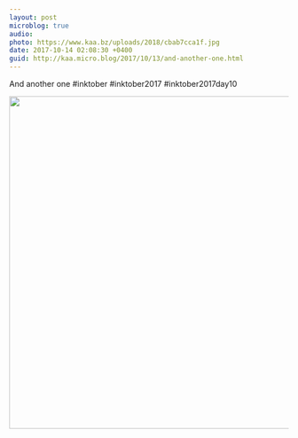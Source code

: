 ```yaml
---
layout: post
microblog: true
audio: 
photo: https://www.kaa.bz/uploads/2018/cbab7cca1f.jpg
date: 2017-10-14 02:08:30 +0400
guid: http://kaa.micro.blog/2017/10/13/and-another-one.html
---
```

And another one #inktober #inktober2017 #inktober2017day10

<img src="https://www.kaa.bz/uploads/2018/cbab7cca1f.jpg" width="600" height="600" />
